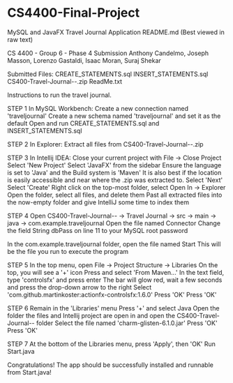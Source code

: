 # CS4400-Final-Project
MySQL and JavaFX Travel Journal Application
README.md (Best viewed in raw text)

CS 4400 - Group 6 - Phase 4 Submission
Anthony Candelmo, Joseph Masson, Lorenzo Gastaldi, Isaac Moran, Suraj Shekar

Submitted Files:
CREATE_STATEMENTS.sql
INSERT_STATEMENTS.sql
CS400-Travel-Journal--.zip
ReadMe.txt

Instructions to run the travel journal.

STEP 1
In MySQL Workbench:
Create a new connection named 'traveljournal'
Create a new schema named 'traveljournal' and set it as the default
Open and run CREATE_STATEMENTS.sql and INSERT_STATEMENTS.sql

STEP 2
In Explorer:
Extract all files from CS400-Travel-Journal--.zip

STEP 3
In Intellij IDEA:
Close your current project with File -> Close Project
Select 'New Project'
Select 'JavaFX' from the sidebar
Ensure the language is set to 'Java' and the Build system is 'Maven'
It is also best if the location is easily accessible and near where the .zip was extracted to.
Select 'Next'
Select 'Create'
Right click on the top-most folder, select Open In -> Explorer
Open the folder, select all files, and delete them
Past all extracted files into the now-empty folder and give IntelliJ some time to index them

STEP 4
Open CS400-Travel-Journal-- -> Travel Journal -> src -> main -> java -> com.example.traveljournal
Open the file named Connector
Change the field String dbPass on line 11 to your MySQL root password

In the com.example.traveljournal folder, open the file named Start
This will be the file you run to execute the program

STEP 5
In the top menu, open File -> Project Structure -> Libraries
On the top, you will see a '+' icon
Press and select 'From Maven...'
In the text field, type 'controlsfx' and press enter
The bar will glow red, wait a few seconds and press the drop-down arrow to the right
Select 'com.github.martinkoster:actionfx-controlsfx:1.6.0'
Press 'OK'
Press 'OK'

STEP 6
Remain in the 'Libraries' menu
Press '+' and select Java
Open the folder the files and Intellij project are open in and open the CS400-Travel-Journal-- folder
Select the file named 'charm-glisten-6.1.0.jar'
Press 'OK'
Press 'OK'

STEP 7
At the bottom of the Libraries menu, press 'Apply', then 'OK'
Run Start.java

Congratulations! The app should be successfully installed and runnable from Start.java!
